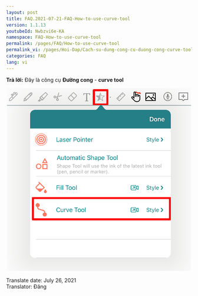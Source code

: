 ```yaml
---
layout: post
title: FAQ.2021-07-21-FAQ-How-to-use-curve-tool
version: 1.1.13
youtubeId: Nwbzvi6e-KA
namespace: FAQ-How-to-use-curve-tool
permalink: /pages/FAQ/How-to-use-curve-tool
permalink_vi: /pages/Hoi-Dap/Cach-su-dung-cong-cu-duong-cong-curve-tool
categories: FAQ
lang: vi
---
```


**Trả lời:**
Đây là công cụ **Đường cong** - **curve tool**  
<p align="center"> <img width="500" src="https://raw.githubusercontent.com/collanotewiki/collanotewiki.github.io/main/images/FAQimage/NoteScreenCurveTool.PNG" alt="curve tool picture"> </p>

<div class="date">Translate date: July 26, 2021<br>Translator: Đăng</div>

